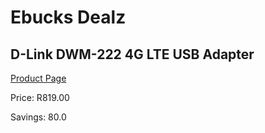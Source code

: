 
# Ebucks Dealz
## D-Link DWM-222 4G LTE USB Adapter
[Product Page](https://www.ebucks.com/web/shop/productSelected.do?prodId=612232054&catId=322112237)

Price: R819.00

Savings: 80.0


	